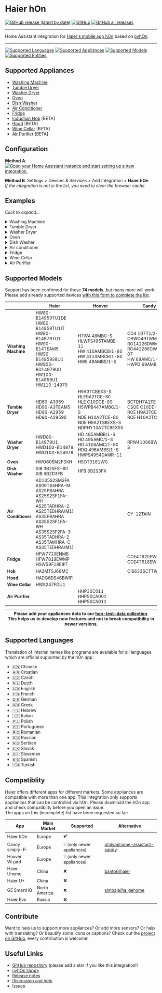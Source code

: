 # Haier hOn
[![GitHub release (latest by date)](https://img.shields.io/github/v/release/Andre0512/hon?color=green)](https://github.com/hrbek23/hoover)
[![GitHub](https://img.shields.io/github/license/Andre0512/hon?color=red)](https://github.com/Andre0512/hon/blob/main/LICENSE)
[![GitHub all releases](https://img.shields.io/github/downloads/Andre0512/hon/total?color=blue)](https://tooomm.github.io/github-release-stats/?username=Andre0512&repository=hon)  

---

Home Assistant integration for [Haier's mobile app hOn](https://hon-smarthome.com/) based on [pyhOn](https://github.com/Andre0512/pyhon).

---

[![Supported Languages](https://img.shields.io/badge/Languages-19-royalblue)](https://github.com/Andre0512/hon#supported-languages)
[![Supported Appliances](https://img.shields.io/badge/Appliances-11-forestgreen)](https://github.com/Andre0512/hon#supported-appliances)
[![Supported Models](https://img.shields.io/badge/Models-74-yellowgreen)](https://github.com/Andre0512/hon#supported-models)
[![Supported Entities](https://img.shields.io/badge/Entities-315-crimson)](https://github.com/Andre0512/hon#appliance-features)  

## Supported Appliances
- [Washing Machine](https://github.com/Andre0512/hon#washing-machine)
- [Tumble Dryer](https://github.com/Andre0512/hon#tumble-dryer)
- [Washer Dryer](https://github.com/Andre0512/hon#washer-dryer)
- [Oven](https://github.com/Andre0512/hon#oven)
- [Dish Washer](https://github.com/Andre0512/hon#dish-washer)
- [Air Conditioner](https://github.com/Andre0512/hon#air-conditioner)
- [Fridge](https://github.com/Andre0512/hon#fridge)
- [Induction Hob](https://github.com/Andre0512/hon#induction-hob) [BETA]
- [Hood](https://github.com/Andre0512/hon#hood) [BETA]
- [Wine Cellar](https://github.com/Andre0512/hon#wine-cellar) [BETA]
- [Air Purifier](https://github.com/Andre0512/hon#air-purifier) [BETA]

## Configuration

**Method A**: [![Open your Home Assistant instance and start setting up a new integration.](https://my.home-assistant.io/badges/config_flow_start.svg)](https://my.home-assistant.io/redirect/config_flow_start/?domain=hon)

**Method B**: Settings > Devices & Services > Add Integration > **Haier hOn**  
_If the integration is not in the list, you need to clear the browser cache._

## Examples
_Click to expand..._
<details>
  <summary>Washing Machine</summary>

![Washing Machine](assets/example_wm.png)
</details>
<details>
  <summary>Tumble Dryer</summary>

![Tumble Dryer](assets/example_td.png)
</details>
<details>
  <summary>Washer Dryer</summary>

![Washer Dryer](assets/example_wd.png)
</details>
<details>
  <summary>Oven</summary>

![Oven](assets/example_ov.png)
</details>
<details>
  <summary>Dish Washer</summary>

![Dish Washer](assets/example_dw.png)
</details>
<details>
  <summary>Air conditioner</summary>

![Air conditioner](assets/example_ac.png)
</details>
<details>
  <summary>Fridge</summary>

![Fridge](assets/example_ref.png)
</details>
<details>
  <summary>Wine Cellar</summary>

![Wine Cellar](assets/example_wc.png)
</details>
<details>
  <summary>Air Purifier</summary>

![Air Purifier](assets/example_ap.png)
</details>

## Supported Models
Support has been confirmed for these **74 models**, but many more will work. Please add already supported devices [with this form to complete the list](https://forms.gle/bTSD8qFotdZFytbf8).

|                     | **Haier**                                                                                                                                                                                                                          | **Hoover**                                                                                                                                     | **Candy**                                                                                                               |
|---------------------|------------------------------------------------------------------------------------------------------------------------------------------------------------------------------------------------------------------------------------|------------------------------------------------------------------------------------------------------------------------------------------------|-------------------------------------------------------------------------------------------------------------------------|
| **Washing Machine** | HW80-B14959TU1DE <br/> HW80-B14959TU1IT <br/> HW80-B14979TU1 <br/> HW90-B14TEAM5 <br/> HW90-B14959S8U1 <br/> HW90G-BD14979UD <br/> HW100-B14959U1 <br/> HW110-14979                                                                | H7W4 48MBC-S <br/> HLWPS495TAMBE-11 <br/> HW 410AMBCB/1-80 <br/> HW 411AMBCB/1-80 <br/> HWE 49AMBS/1-S                                         | CO4 107T1/2-07 <br/> CBWO49TWME-S <br/> RO14126DWMST-S <br/> RO441286DWMC4-07 <br/> HW 68AMC/1-80 <br/> HWPD 69AMBC/1-S |
| **Tumble Dryer**    | HD80-A3959 <br/> HD90-A3TEAM5 <br/> HD90-A2959 <br/> HD90-A2959S                                                                                                                                                                   | H9A3TCBEXS-S <br/> HLE9A2TCE-80 <br/> HLE C10DCE-80 <br/> H5WPB447AMBC/1-S <br/> NDE H10A2TCE-80 <br/> NDE H9A2TSBEXS-S <br/> NDPHY10A2TCBEXSS | BCTDH7A1TE <br/> CSOE C10DE-80 <br/> ROE H9A3TCEX-S <br/> ROE H10A2TCE-07                                               |
| **Washer Dryer**    | HWD80-B14979U1 <br/> HWD100-B14979 <br/> HWD100-B14978                                                                                                                                                                             | HD 485AMBB/1-S <br/> HD 495AMC/1-S <br/> HD 4106AMC/1-80 <br/> HDQ 496AMBS/1-S <br/> HWPS4954DAMR-11                                           | RPW41066BWMR/1-S                                                                                                        |
| **Oven**            | HWO60SM2F3XH                                                                                                                                                                                                                       | HSOT3161WG                                                                                                                                     |                                                                                                                         |
| **Dish Washer**     | XIB 3B2SFS-80 <br/> XIB 6B2D3FB                                                                                                                                                                                                    | HFB 6B2S3FX                                                                                                                                    |                                                                                                                         |
| **Air Conditioner** | AD105S2SM3FA <br/> AS09TS4HRA-M <br/> AS25PBAHRA <br/> AS25S2SF1FA-WH <br/> AS25TADHRA-2 <br/> AS25TEDHRA(M1) <br/> AS35PBAHRA <br/> AS35S2SF1FA-WH <br/> AS35S2SF2FA-3 <br/> AS35TADHRA-2 <br/> AS35TAMHRA-C <br/> AS35TEDHRA(M1) |                                                                                                                                                | CY-12TAIN                                                                                                               |
| **Fridge**          | HFW7720ENMB <br/> HFW7819EWMP <br/> HSW59F18EIPT                                                                                                                                                                                   |                                                                                                                                                | CCE4T620EWU <br/> CCE4T618EW                                                                                            |
| **Hob**             | HA2MTSJ68MC                                                                                                                                                                                                                        |                                                                                                                                                | CIS633SCTTWIFI                                                                                                          |
| **Hood**            | HADG6DS46BWIFI                                                                                                                                                                                                                     |                                                                                                                                                |                                                                                                                         |
| **Wine Cellar**     | HWS247FDU1                                                                                                                                                                                                                         |                                                                                                                                                |                                                                                                                         |
| **Air Purifier**    |                                                                                                                                                                                                                                    | HHP30C011 <br/> HHP50CA001 <br/> HHP50CA011                                                                                                    |                                                                                                                         |

| Please add your appliances data to our [hon-test-data collection](https://github.com/Andre0512/hon-test-data). <br/>This helps us to develop new features and not to break compatibility in newer versions. |
|-------------------------------------------------------------------------------------------------------------------------------------------------------------------------------------------------------------|

## Supported Languages
Translation of internal names like programs are available for all languages which are official supported by the hOn app:
* 🇨🇳 Chinese
* 🇭🇷 Croatian
* 🇨🇿 Czech
* 🇳🇱 Dutch
* 🇬🇧 English
* 🇫🇷 French
* 🇩🇪 German
* 🇬🇷 Greek
* 🇮🇱 Hebrew
* 🇮🇹 Italian
* 🇵🇱 Polish
* 🇵🇹 Portuguese
* 🇷🇴 Romanian
* 🇷🇺 Russian
* 🇷🇸 Serbian
* 🇸🇰 Slovak
* 🇸🇮 Slovenian
* 🇪🇸 Spanish
* 🇹🇷 Turkish

## Compatiblity
Haier offers different apps for different markets. Some appliances are compatible with more than one app. This integration only supports appliances that can be controlled via hOn. Please download the hOn app and check compatibilty before you open an issue.   
The apps on this (incomplete) list have been requested so far:

| App             | Main Market   | Supported                               | Alternative                                                                     |
|-----------------|---------------|-----------------------------------------|---------------------------------------------------------------------------------|
| Haier hOn       | Europe        | :heavy_check_mark:                      |                                                                                 |
| Candy simply-Fi | Europe        | :grey_question: (only newer appliances) | [ofalvai/home-assistant-candy](https://github.com/ofalvai/home-assistant-candy) |
| Hoover Wizard   | Europe        | :grey_question: (only newer appliances) |                                                                                 |
| Haier Uhome     | China         | :x:                                     | [banto6/haier](https://github.com/banto6/haier)                                 |
| Haier U+        | China         | :x:                                     |                                                                                 |
| GE SmartHQ      | North America | :x:                                     | [simbaja/ha_gehome](https://github.com/simbaja/ha_gehome)                       |   
| Haier Evo       | Russia        | :x:                                     |                                                                                 |

## Contribute
Want to help us to support more appliances? Or add more sensors? Or help with translating? Or beautify some icons or captions? 
Check out the [project on GitHub](https://github.com/Andre0512/hon), every contribution is welcome!

## Useful Links
* [GitHub repository](https://github.com/Andre0512/hon) (please add a star if you like this integration!)
* [pyhOn library](https://github.com/Andre0512/pyhOn)
* [Release notes](https://github.com/Andre0512/hon/releases)
* [Discussion and help](https://github.com/Andre0512/hon/discussions)
* [Issues](https://github.com/Andre0512/hon/issues)
